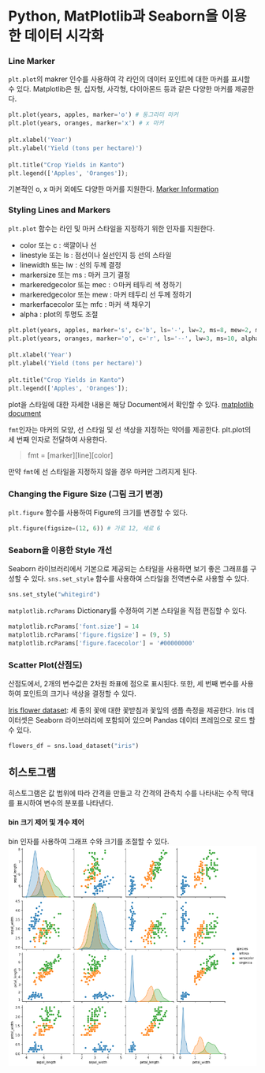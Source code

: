 # Python, MatPlotlib과 Seaborn을 이용한 데이터 시각화


### Line Marker
`plt.plot`의 makrer 인수를 사용하여 각 라인의 데이터 포인트에 대한 마커를 표시할 수 있다. Matplotlib은 원, 십자형, 사각형, 다이아몬드 등과 같은 다양한 마커를 제공한다.
```python
plt.plot(years, apples, marker='o') # 동그라미 마커
plt.plot(years, oranges, marker='x') # x 마커

plt.xlabel('Year')
plt.ylabel('Yield (tons per hectare)')

plt.title("Crop Yields in Kanto")
plt.legend(['Apples', 'Oranges']);
```
기본적인 o, x 마커 외에도 다양한 마커를 지원한다.  [Marker Information](https://matplotlib.org/3.1.1/api/markers_api.html)

### Styling Lines and Markers
`plt.plot` 함수는 라인 및 마커 스타일을 지정하기 위한 인자를 지원한다.
* color 또는 c : 색깔이나 선
* linestyle 또는 ls : 점선이나 실선인지 등 선의 스타일
* linewidth 또는 lw : 선의 두께 결정
* markersize 또는 ms : 마커 크기 결정
* markeredgecolor 또는 mec : ㅇ마커 테두리 색 정하기
* markeredgecolor 또는 mew : 마커 테두리 선 두께 정하기
* markerfacecolor 또는 mfc : 마커 색 채우기
* alpha : plot의 투명도 조절
``` python
plt.plot(years, apples, marker='s', c='b', ls='-', lw=2, ms=8, mew=2, mec='navy')
plt.plot(years, oranges, marker='o', c='r', ls='--', lw=3, ms=10, alpha=.5)

plt.xlabel('Year')
plt.ylabel('Yield (tons per hectare)')

plt.title("Crop Yields in Kanto")
plt.legend(['Apples', 'Oranges']);
```
plot을 스타일에 대한 자세한 내용은 해당 Document에서 확인할 수 있다. [matplotlib document](https://matplotlib.org/3.1.1/api/markers_api.html)

`fmt`인자는 마커의 모양, 선 스타일 및 선 색상을 지정하는 약어를 제공한다. plt.plot의 세 번째 인자로 전달하여 사용한다.
> fmt = [marker][line][color]

만약 `fmt`에 선 스타일을 지정하지 않을 경우 마커만 그려지게 된다.
### Changing the Figure Size (그림 크기 변경)
`plt.figure` 함수를 사용하여 Figure의 크기를 변경할 수 있다.
``` python
plt.figure(figsize=(12, 6)) # 가로 12, 세로 6
```
### Seaborn을 이용한 Style 개선
Seaborn 라이브러리에서 기본으로 제공되는 스타일을 사용하면 보기 좋은 그래프를 구성할 수 있다. 
`sns.set_style` 함수를 사용하여 스타일을 전역변수로 사용할 수 있다.
``` python
sns.set_style("whitegird")
```
```matplotlib.rcParams``` Dictionary를 수정하여 기본 스타일을 직접 편집할 수 있다.
``` python
matplotlib.rcParams['font.size'] = 14
matplotlib.rcParams['figure.figsize'] = (9, 5)
matplotlib.rcParams['figure.facecolor'] = '#00000000'
```
### Scatter Plot(산점도)
산점도에서, 2개의 변수값은 2차원 좌표에 점으로 표시된다. 또한, 세 번째 변수를 사용하여 포인트의 크기나 색상을 결정할 수 있다.

[Iris flower dataset](https://en.wikipedia.org/wiki/Iris_flower_data_set): 세 종의 꽃에 대한 꽃받침과 꽃잎의 샘플 측정을 제공한다.
Iris 데이터셋은 Seaborn 라이브러리에 포함되어 있으며 Pandas 데이터 프레임으로 로드 할 수 있다.
``` python
flowers_df = sns.load_dataset("iris")
```

## 히스토그램
히스토그램은 값 범위에 따라 간격을 만들고 각 간격의 관측치 수를 나타내는 수직 막대를 표시하여 변수의 분포를 나타낸다.

#### bin 크기 제어 및 개수 제어
bin 인자를 사용하여 그래프 수와 크기를 조절할 수 있다.
![plotimage](/image/output.png)
